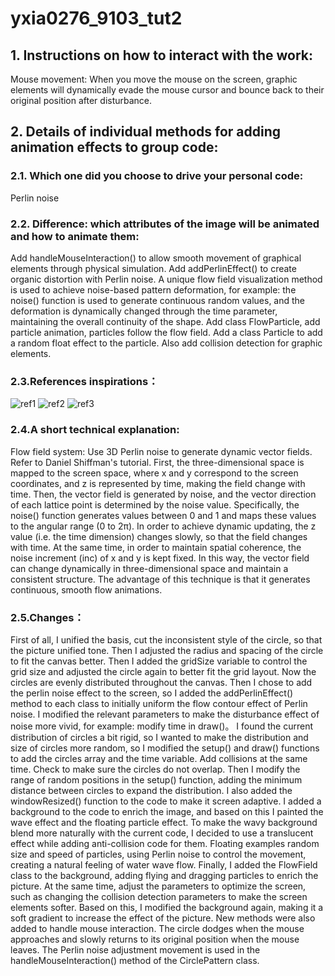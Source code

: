 # yxia0276_9103_tut2
## **1. Instructions on how to interact with the work:**
Mouse movement: When you move the mouse on the screen, graphic elements will dynamically evade the mouse cursor and bounce back to their original position after disturbance.

## **2. Details of individual methods for adding animation effects to group code:**

### **2.1. Which one did you choose to drive your personal code:**
 Perlin noise

### **2.2. Difference: which attributes of the image will be animated and how to animate them:**
Add handleMouseInteraction() to allow smooth movement of graphical elements through physical simulation.
Add addPerlinEffect() to create organic distortion with Perlin noise. A unique flow field visualization method is used to achieve noise-based pattern deformation, for example: the noise() function is used to generate continuous random values, and the deformation is dynamically changed through the time parameter, maintaining the overall continuity of the shape.
Add class FlowParticle, add particle animation, particles follow the flow field. Add a class Particle to add a random float effect to the particle.
Also add collision detection for graphic elements.

### **2.3.References inspirations：**
![ref1](yxia0276_9103_tut2\1.jpg)
![ref2](yxia0276_9103_tut2\2.jpg)
![ref3](yxia0276_9103_tut2\3.jpg)

### **2.4.A short technical explanation:**
Flow field system: Use 3D Perlin noise to generate dynamic vector fields. Refer to Daniel Shiffman's tutorial.
First, the three-dimensional space is mapped to the screen space, where x and y correspond to the screen coordinates, and z is represented by time, making the field change with time. Then, the vector field is generated by noise, and the vector direction of each lattice point is determined by the noise value. Specifically, the noise() function generates values between 0 and 1 and maps these values to the angular range (0 to 2π). In order to achieve dynamic updating, the z value (i.e. the time dimension) changes slowly, so that the field changes with time. At the same time, in order to maintain spatial coherence, the noise increment (inc) of x and y is kept fixed. In this way, the vector field can change dynamically in three-dimensional space and maintain a consistent structure. The advantage of this technique is that it generates continuous, smooth flow animations.

### **2.5.Changes：**
First of all, I unified the basis, cut the inconsistent style of the circle, so that the picture unified tone. Then I adjusted the radius and spacing of the circle to fit the canvas better. Then I added the gridSize variable to control the grid size and adjusted the circle again to better fit the grid layout. Now the circles are evenly distributed throughout the canvas.
Then I chose to add the perlin noise effect to the screen, so I added the addPerlinEffect() method to each class to initially uniform the flow contour effect of Perlin noise. I modified the relevant parameters to make the disturbance effect of noise more vivid, for example: modify time in draw()。
I found the current distribution of circles a bit rigid, so I wanted to make the distribution and size of circles more random, so I modified the setup() and draw() functions to add the circles array and the time variable. Add collisions at the same time. Check to make sure the circles do not overlap. Then I modify the range of random positions in the setup() function, adding the minimum distance between circles to expand the distribution. I also added the windowResized() function to the code to make it screen adaptive.
I added a background to the code to enrich the image, and based on this I painted the wave effect and the floating particle effect. To make the wavy background blend more naturally with the current code, I decided to use a translucent effect while adding anti-collision code for them. Floating examples random size and speed of particles, using Perlin noise to control the movement, creating a natural feeling of water wave flow.
Finally, I added the FlowField class to the background, adding flying and dragging particles to enrich the picture. At the same time, adjust the parameters to optimize the screen, such as changing the collision detection parameters to make the screen elements softer. Based on this, I modified the background again, making it a soft gradient to increase the effect of the picture. New methods were also added to handle mouse interaction. The circle dodges when the mouse approaches and slowly returns to its original position when the mouse leaves. The Perlin noise adjustment movement is used in the handleMouseInteraction() method of the CirclePattern class.

